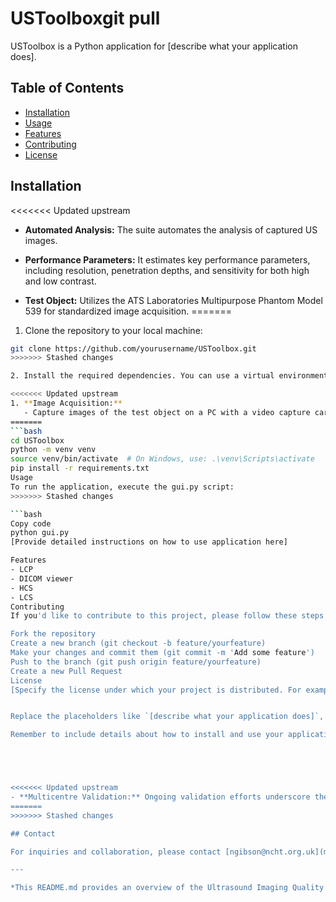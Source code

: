 # USToolboxgit pull
USToolbox is a Python application for [describe what your application does].

## Table of Contents

- [Installation](#installation)
- [Usage](#usage)
- [Features](#features)
- [Contributing](#contributing)
- [License](#license)

## Installation

<<<<<<< Updated upstream
- **Automated Analysis:** The suite automates the analysis of captured US images.
  
- **Performance Parameters:** It estimates key performance parameters, including resolution, penetration depths, and sensitivity for both high and low contrast.

- **Test Object:** Utilizes the ATS Laboratories Multipurpose Phantom Model 539 for standardized image acquisition.
=======
1. Clone the repository to your local machine:

```bash
git clone https://github.com/yourusername/USToolbox.git
>>>>>>> Stashed changes

2. Install the required dependencies. You can use a virtual environment to manage dependencies:

<<<<<<< Updated upstream
1. **Image Acquisition:**
   - Capture images of the test object on a PC with a video capture card.
=======
```bash
cd USToolbox
python -m venv venv
source venv/bin/activate  # On Windows, use: .\venv\Scripts\activate
pip install -r requirements.txt
Usage
To run the application, execute the gui.py script:
>>>>>>> Stashed changes

```bash
Copy code
python gui.py
[Provide detailed instructions on how to use application here]

Features
- LCP
- DICOM viewer
- HCS
- LCS
Contributing
If you'd like to contribute to this project, please follow these steps:

Fork the repository
Create a new branch (git checkout -b feature/yourfeature)
Make your changes and commit them (git commit -m 'Add some feature')
Push to the branch (git push origin feature/yourfeature)
Create a new Pull Request
License
[Specify the license under which your project is distributed. For example, MIT License, GNU General Public License, etc.]


Replace the placeholders like `[describe what your application does]`, `[Provide detailed instructions on how to use your application here]`, and `[Specify the license under which your project is distributed...]` with actual information about your project.

Remember to include details about how to install and use your application, any special features, and how others can contribute to the project. Additionally, specify the license under which you're releasing your code. If you're unsure about the license, I recommend consulting with a legal professional.





<<<<<<< Updated upstream
- **Multicentre Validation:** Ongoing validation efforts underscore the commitment to ensuring the reliability of the system.
=======
>>>>>>> Stashed changes

## Contact

For inquiries and collaboration, please contact [ngibson@ncht.org.uk](mailto:ngibson@ncht.org.uk).

---

*This README.md provides an overview of the Ultrasound Imaging Quality Control Suite. For detailed information and instructions, refer to the documentation provided.*
